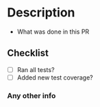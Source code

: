 # Description
- What was done in this PR 

## Checklist 
- [ ] Ran all tests?
- [ ] Added new test coverage? 

### Any other info 
